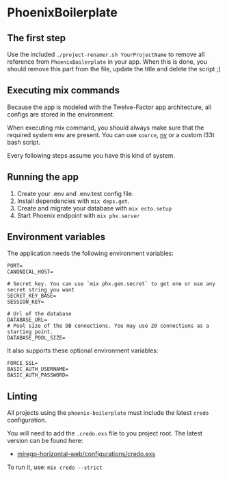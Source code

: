 # PhoenixBoilerplate

## The first step

Use the included `./project-renamer.sh YourProjectName` to remove all reference from `PhoenixBoilerplate` in your app.
When this is done, you should remove this part from the file, update the title and delete the script ;)

## Executing mix commands

Because the app is modeled with the Twelve-Factor app architecture, all configs are stored in the environment.

When executing mix command, you should always make sure that the required system env are present.
You can use `source`, [nv](https://github.com/jcouture/nv) or a custom l33t bash script.

Every following steps assume you have this kind of system.

## Running the app

  1. Create your .env and .env.test config file.
  2. Install dependencies with `mix deps.get`.
  3. Create and migrate your database with `mix ecto.setup`
  4. Start Phoenix endpoint with `mix phx.server`

## Environment variables

The application needs the following environment variables:

```
PORT=
CANONICAL_HOST=

# Secret key. You can use `mix phx.gen.secret` to get one or use any secret string you want
SECRET_KEY_BASE=
SESSION_KEY=

# Url of the database
DATABASE_URL=
# Pool size of the DB connections. You may use 20 connections as a starting point.
DATABASE_POOL_SIZE=
```

It also supports these optional environment variables:

```
FORCE_SSL=
BASIC_AUTH_USERNAME=
BASIC_AUTH_PASSWORD=
```

## Linting

All projects using the `phoenix-boilerplate` must include the latest `credo` configuration. 

You will need to add the `.credo.exs` file to you project root. The latest version can be found here:
 
 * [mirego-horizontal-web/configurations/credo.exs](https://github.com/mirego/mirego-horizontal-web/blob/master/configurations/credo.exs)

To run it, use: `mix credo --strict`
